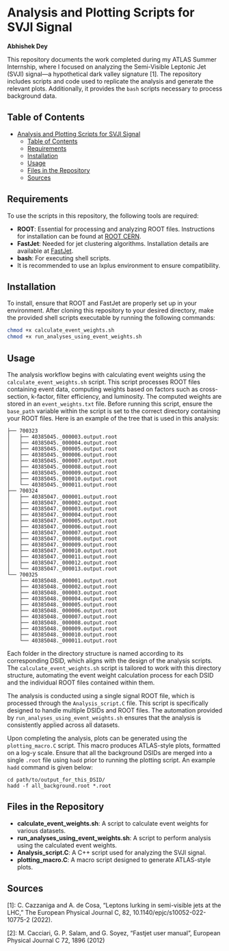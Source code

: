 # Analysis and Plotting Scripts for SVJl Signal

**Abhishek Dey**

This repository documents the work completed during my ATLAS Summer Internship, where I focused on analyzing the Semi-Visible Leptonic Jet (SVJl) signal—a hypothetical dark valley signature [1]. The repository includes scripts and code used to replicate the analysis and generate the relevant plots. Additionally, it provides the `bash` scripts necessary to process background data.

## Table of Contents

- [Analysis and Plotting Scripts for SVJl Signal](#analysis-and-plotting-scripts-for-svjl-signal)
  - [Table of Contents](#table-of-contents)
  - [Requirements](#requirements)
  - [Installation](#installation)
  - [Usage](#usage)
  - [Files in the Repository](#files-in-the-repository)
  - [Sources](#sources)

## Requirements

To use the scripts in this repository, the following tools are required:

- **ROOT**: Essential for processing and analyzing ROOT files. Instructions for installation can be found at [ROOT CERN](https://root.cern/install/).
- **FastJet**: Needed for jet clustering algorithms. Installation details are available at [FastJet](http://fastjet.fr/).
- **bash**: For executing shell scripts.
- It is recommended to use an lxplus environment to ensure compatibility.

## Installation

To install, ensure that ROOT and FastJet are properly set up in your environment. After cloning this repository to your desired directory, make the provided shell scripts executable by running the following commands:

```bash
chmod +x calculate_event_weights.sh
chmod +x run_analyses_using_event_weights.sh
```

## Usage

The analysis workflow begins with calculating event weights using the `calculate_event_weights.sh` script. This script processes ROOT files containing event data, computing weights based on factors such as cross-section, k-factor, filter efficiency, and luminosity. The computed weights are stored in an `event_weights.txt` file. Before running this script, ensure the `base_path` variable within the script is set to the correct directory containing your ROOT files. Here is an example of the tree that is used in this analysis:

```
├── 700323
│   ├── 40385045._000003.output.root
│   ├── 40385045._000004.output.root
│   ├── 40385045._000005.output.root
│   ├── 40385045._000006.output.root
│   ├── 40385045._000007.output.root
│   ├── 40385045._000008.output.root
│   ├── 40385045._000009.output.root
│   ├── 40385045._000010.output.root
│   └── 40385045._000011.output.root
├── 700324
│   ├── 40385047._000001.output.root
│   ├── 40385047._000002.output.root
│   ├── 40385047._000003.output.root
│   ├── 40385047._000004.output.root
│   ├── 40385047._000005.output.root
│   ├── 40385047._000006.output.root
│   ├── 40385047._000007.output.root
│   ├── 40385047._000008.output.root
│   ├── 40385047._000009.output.root
│   ├── 40385047._000010.output.root
│   ├── 40385047._000011.output.root
│   ├── 40385047._000012.output.root
│   └── 40385047._000013.output.root
└── 700325
    ├── 40385048._000001.output.root
    ├── 40385048._000002.output.root
    ├── 40385048._000003.output.root
    ├── 40385048._000004.output.root
    ├── 40385048._000005.output.root
    ├── 40385048._000006.output.root
    ├── 40385048._000007.output.root
    ├── 40385048._000008.output.root
    ├── 40385048._000009.output.root
    ├── 40385048._000010.output.root
    └── 40385048._000011.output.root
```

Each folder in the directory structure is named according to its corresponding DSID, which aligns with the design of the analysis scripts. The `calculate_event_weights.sh` script is tailored to work with this directory structure, automating the event weight calculation process for each DSID and the individual ROOT files contained within them.

The analysis is conducted using a single signal ROOT file, which is processed through the `Analysis_script.C` file. This script is specifically designed to handle multiple DSIDs and ROOT files. The automation provided by `run_analyses_using_event_weights.sh` ensures that the analysis is consistently applied across all datasets.

Upon completing the analysis, plots can be generated using the `plotting_macro.C` script. This macro produces ATLAS-style plots, formatted on a log-y scale. Ensure that all the background DSIDs are merged into a single `.root` file using `hadd` prior to running the plotting script. An example `hadd` command is given below:

```
cd path/to/output_for_this_DSID/
hadd -f all_background.root *.root
```

## Files in the Repository

- **calculate_event_weights.sh**: A script to calculate event weights for various datasets.
- **run_analyses_using_event_weights.sh**: A script to perform analysis using the calculated event weights.
- **Analysis_script.C**: A C++ script used for analyzing the SVJl signal.
- **plotting_macro.C**: A macro script designed to generate ATLAS-style plots.

## Sources

[1]: C. Cazzaniga and A. de Cosa, “Leptons lurking in semi-visible jets at the LHC,” The European Physical Journal C, 82, 10.1140/epjc/s10052-022-10775-2 (2022).

[2]: M. Cacciari, G. P. Salam, and G. Soyez, “Fastjet user manual”, European Physical Journal C 72, 1896 (2012)